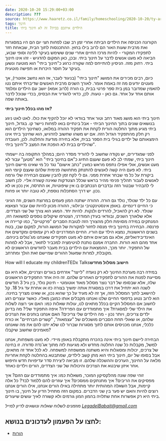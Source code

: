 ```yaml
---
date: 2020-10-20 15:29:00+03:00
description: ???
source: https://www.haaretz.co.il/family/homeschooling/2020-10-20/ty-article/.premium/0000017f-f8e5-d887-a7ff-f8e51b360000
tags: חינוך
title: הילדים איתכם בבית? זה לא חינוך ביתי
---
```


הקורונה הכניסה את הילדים הביתה אחרי זמן רב שבו לפחות חצי יום הם היו במסגרות ואת מרבית שעות האור הם לרוב בילו בחוץ. ההתכנסות לתוך הבית, שבאחת חזר לתפקידו המקורי - להיות מרכז החיים אחרי שנים ששימש בעיקר ללינה וסופי שבוע, הביאה לא מעט אנשים לדבר על חינוך ביתי. ובכן, כאן המקום להדגיש - זהו אינו חינוך ביתי. רחוק מזה. הניסיון להתייחס למה שקורה כרגע כ"חינוך ביתי" הוא מוטעה ונשען בעיקר על חוסר היכרות או תפישה מוטעית.

כיום, רבים מכירים את המושג "חינוך ביתי" (בניגוד לעבר, אז הוא נחשב אזוטרי), אך מעטים יודעים מה זה באמת אומר. לאורך השנים מרבית האנשים שדיברתי איתם נטו להאמין שמדובר במן בית ספר פרטי בבית, בו הורה (לרוב אמא) יושב עם הילדים ומלמד אותם אחד על אחד. גם כאן - טעות. לכן, כדאי להגדיר את הבסיס, בכדי שנוכל לדבר באותה שפה.

**אז מהו בכלל חינוך ביתי?**

חינוך ביתי הוא מושג מאוד רחב וטור אחד בוודאי לא יוכל להקיף את כולו. לאט לאט ניגע בנושאים שונים בתוך החינוך הביתי - אבל בינתיים בואו לפחות ניישר קו. בגדול, חינוך ביתי מגיע מתוך החלטה הורית לקחת את תפקיד ההורה במלואו, כשחינוך הילדים הוא רק חלק מהתפקיד הגדול הזה. אם יש משהו שחשוב להדגיש, הוא שחינוך ביתי אינו הימצאותם של ילדים בגילי בית הספר בבית, אלא בחירה מודעת והחלטה. לכן, העובדה שהילדים בבית לא הופכת את המצב ל"חינוך ביתי".

לפני שמגדירים, יש נקודה שחשוב לי להוריד מסדר היום; במהלך התקופה בה יישמתי חינוך ביתי, שמתי לב לא פעם שעצם התיוג כ"אם בחינוך ביתי" הוא "מטען" עבור לא מעט אנשים, אולי אפילו נתפס מראש כמעין "כתב אישום" נגד כל מי שאינו מיישם חינוך ביתי. לא פעם היה קשה לאנשים להתנתק מתחושה פנימית שלהם שעצם קיומי הוא ביקורת על כל מי שבחר אחרת ממני. גם לי לקח זמן להבין שעצם הבחירה שלי גרמה לאנשים לעבור תהליך פנימי מהיר בראש שכלל הצטדקות שאינה קשורה אליי. לכן חשוב לי להבהיר שבטור הזה ובדברים הנכתבים בו אין שיפוטיות, או התרסה, אין נכון או לא נכון. יש דרך הסתכלות נוספת, לא טובה יותר או פחות. 

עם כל ילד שנולד, נולד גם הורה. ההורה ישתנה המון פעמים במרוצת השנים, וזה הגיוני כי החיים דינמיים. באופן אינסטינקטיבי וביולוגי, ההורה מכוון להיות שם עבור הצאצא שנולד. לא רק להאכיל, להרדים ולנקות. להיות יחד. המגע הוא צורך של שני הצדדים. אלא שלאורך השנים, ובוודאי בעידן המודרני, הצטרפו שיקולים נוספים למשוואה הזו, המנתקים במידה מסוימת חלק מהצורך הזה לטובת הסברים "פרקטיים", כמו קריירה או פרנסה. הבחירה בחינוך ביתי מנסה לחזור למקורות של המושג הורות, למקום שבו, בטח בשנים הראשונות, נמצא הילד עם הוריו. החיים המודרניים לא רק עמוסים ומקדשים את האינדיבידואליזם, אלא גם מביאים איתם לא מעט תפקידים שאנחנו מג'נגלים ביניהם. אחד מהם הוא הורות. החברה אמנם נותנת לגיטימציה למכביר לתואר, אבל לא למהות של התפקיד. יותר מכך, ההמצאות עם הילדים בבית מעבר לחודשים הראשונים לא מקובלת, למרות שמעגל ההורים שמיישם זאת הולך ומתרחב.

How will I educate my childrenTEDx Talks**חישוב מסלול מחדש**

במידה רבה מערכת החינוך לא רק נועדה "לייצר" אזרחים בוגרים ויצרניים, אלא היא גם מסייעת לפנות את ההורים לתפקידים האחרים שלהם. זה היה אחד התפקידים הראשונים שלה, אלא שבסופו של דבר נוצר מסלול מאוד אוטומטי - תינוק נולד, בין גיל 3 חודשים לשנה הוא יתחיל את דרכו במסגרת אותה ימשיך בצורה כזו או אחרת עד גיל 18. קל להישאב לתוך המסלול הזה, אך זה לא מעיד על כך שהוא נכון, או שאינו מצריך בחינה. הוא לרוב נטוע בדפוסי החיים שלנו ואנחנו מקבלים אותו כמובן מאליו. כאשר עוצרים רגע לחשוב אם המסלול הקיים בכלל מתאים לנו, עולות שאלות כמו: האם אני רוצה לשלוח את הילד שלי למסגרת? איך מתמודדים עם הפרידה? איפה התפקיד שלי? מה בדיוק ילדים צריכים, ויותר נכון - מה הילדים שלי צריכים? האם אנחנו בוחנים את הצרכים שלהם, או שאולי תחת הסברים מושכלים של "עצמאות", "קשרים חברתיים" או כורח כלכלי, אנחנו מכניסים אותם לתוך מסגרות שברור לנו שלא יתנו להם את מה שאנחנו מאמינים שחשוב שיקבלו?

הבחירה ליישם חינוך ביתי אינה בהכרח מתקבלת באופן מיידי. לא מעט משפחות, אנחנו למשל, מקבלות כל שנה החלטה מחדש ולא מגיעות לזה מתוך אג'נדה סדורה. זו בחינה של צרכים, יכולות ומסוגלות והיא משתנה ממשפחה למשפחה. לא לכל אחד זה מתאים, אבל בסופו של יום, חינוך ביתי הוא מתן קשב לילדים, שמתבטא בהחלטה לקחת אחריות מלאה על החינוך, הערכים וההשכלה שלהם. זו מביאה ליצירת סדר עדיפויות חדש וחיפוש אחר איזון שיבטא את הצרכים והיכולות של שני הצדדים, הורים וילדים כאחד.

זוהי שפה שונה מהלקסיקון המוכר, משאלות כמו: איך מתמודדים עם הזום? איך מפסיקים את הריבים? איך מתנתקים ממסכים? איך עוזרים להם ללמוד לבד? כל אלה קיימות, אבל השאלה המהותית יותר מתחילה באילו הורים אנחנו, אילו הורים אנחנו רוצים להיות והאם יש פער בין שני הדברים. במקום הזה מתחיל הדיון על חינוך, בו חינוך ביתי היא רק אפשרות אחת שתלויה בהמון המון גורמים ולא קשורה לאיך עושים שיעורים. 

*מוזמנים לשלוח שאלות ונושאים לדיון למייל [LegadelBabait@gmail.com](mailto:LegadelBabait@gmail.com)*

לחצו על הפעמון לעדכונים בנושא:
------------------------------

* [הורות](/ty-tag/parenthood-0000017f-da26-d938-a17f-fe2ebef50000)